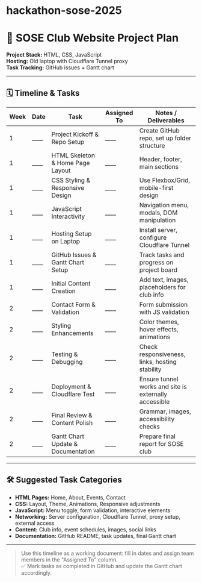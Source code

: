 # hackathon-sose-2025

# 🎉 SOSE Club Website Project Plan

**Project Stack:** HTML, CSS, JavaScript  
**Hosting:** Old laptop with Cloudflare Tunnel proxy  
**Task Tracking:** GitHub issues + Gantt chart  

---

## 🗓 Timeline & Tasks

| Week | Date | Task | Assigned To | Notes / Deliverables |
|------|------|------|-------------|--------------------|
| 1 | ____ | Project Kickoff & Repo Setup | ____ | Create GitHub repo, set up folder structure |
| 1 | ____ | HTML Skeleton & Home Page Layout | ____ | Header, footer, main sections |
| 1 | ____ | CSS Styling & Responsive Design | ____ | Use Flexbox/Grid, mobile-first design |
| 1 | ____ | JavaScript Interactivity | ____ | Navigation menu, modals, DOM manipulation |
| 1 | ____ | Hosting Setup on Laptop | ____ | Install server, configure Cloudflare Tunnel |
| 1 | ____ | GitHub Issues & Gantt Chart Setup | ____ | Track tasks and progress on project board |
| 1 | ____ | Initial Content Creation | ____ | Add text, images, placeholders for club info |
| 2 | ____ | Contact Form & Validation | ____ | Form submission with JS validation |
| 2 | ____ | Styling Enhancements | ____ | Color themes, hover effects, animations |
| 2 | ____ | Testing & Debugging | ____ | Check responsiveness, links, hosting stability |
| 2 | ____ | Deployment & Cloudflare Test | ____ | Ensure tunnel works and site is externally accessible |
| 2 | ____ | Final Review & Content Polish | ____ | Grammar, images, accessibility checks |
| 2 | ____ | Gantt Chart Update & Documentation | ____ | Prepare final report for SOSE club |

---

## 🛠 Suggested Task Categories

- **HTML Pages:** Home, About, Events, Contact  
- **CSS:** Layout, Theme, Animations, Responsive adjustments  
- **JavaScript:** Menu toggle, form validation, interactive elements  
- **Networking:** Server configuration, Cloudflare Tunnel, proxy setup, external access  
- **Content:** Club info, event schedules, images, social links  
- **Documentation:** GitHub README, task updates, final Gantt chart  

---

> Use this timeline as a working document: fill in dates and assign team members in the "Assigned To" column.  
> ✅ Mark tasks as completed in GitHub and update the Gantt chart accordingly.
